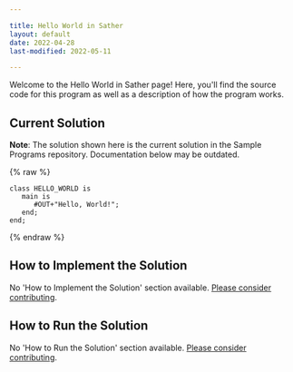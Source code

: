 ```yaml
---

title: Hello World in Sather
layout: default
date: 2022-04-28
last-modified: 2022-05-11

---
```


Welcome to the Hello World in Sather page! Here, you'll find the source code for this program as well as a description of how the program works.

## Current Solution

**Note**: The solution shown here is the current solution in the Sample Programs repository. Documentation below may be outdated.

{% raw %}

```sather
class HELLO_WORLD is
   main is
      #OUT+"Hello, World!";
   end;
end;
```

{% endraw %}

## How to Implement the Solution

No 'How to Implement the Solution' section available. [Please consider contributing](https://github.com/TheRenegadeCoder/sample-programs-website).

## How to Run the Solution

No 'How to Run the Solution' section available. [Please consider contributing](https://github.com/TheRenegadeCoder/sample-programs-website).
